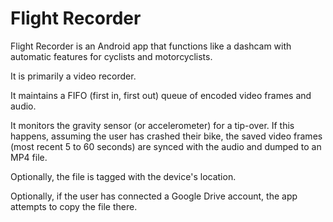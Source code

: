 Flight Recorder
===============

Flight Recorder is an Android app that functions like a dashcam with automatic features for cyclists and motorcyclists.

It is primarily a video recorder.

It maintains a FIFO (first in, first out) queue of encoded video frames and audio.

It monitors the gravity sensor (or accelerometer) for a tip-over. If this happens, assuming the user has crashed their bike, the saved video frames (most recent 5 to 60 seconds) are synced with the audio and dumped to an MP4 file.

Optionally, the file is tagged with the device's location.

Optionally, if the user has connected a Google Drive account, the app attempts to copy the file there.
